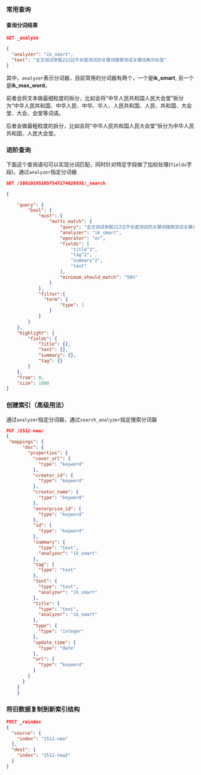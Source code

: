 ### 常用查询

#### 查询分词结果

```json
GET _analyze

{
  "analyzer": "ik_smart",
  "text": "全文测试参股222过不长度测试的关键词搜索测试关键词再次长度"
}
```

其中，`analyzer`表示分词器，目前常用的分词器有两个，一个是**ik_smart**, 另一个是**ik_max_word**。

前者会将文本做最细粒度的拆分，比如会将“中华人民共和国人民大会堂”拆分为“中华人民共和国、中华人民、中华、华人、人民共和国、人民、共和国、大会堂、大会、会堂等词语。

后者会做最粗粒度的拆分，比如会将“中华人民共和国人民大会堂”拆分为中华人民共和国、人民大会堂。


### 进阶查询

下面这个查询语句可以实现分词匹配，同时针对特定字段做了加权处理(`fields`字段)，通过`analyzer`指定分词器

```json
GET /100101951057547274620933/_search

{

    "query": {
        "bool": {
            "must": {
                "multi_match": {
                    "query": "全文测试参股222过不长度测试的关键词搜索测试关键词再次长度",
                    "analyzer": "ik_smart",
                    "operator": "or",
                    "fields": [
                        "title^3",
                        "tag^2",
                        "summary^2",
                        "text"
                    ],
                    "minimum_should_match": "50%"
                }
            },
            "filter":{
              "term": {
                    "type": 1
                }
            }
        }
    },
    "highlight": {
        "fields": {
            "title": {},
            "text": {},
            "summary": {},
            "tag": {}
        }
    },
    "from": 0,
    "size": 1000
}
```


### 创建索引（高级用法）

通过`analyzer`指定分词器，通过`search_analyzer`指定搜索分词器

```json
PUT /2512-new/
{
 "mappings": {
      "doc": {
        "properties": {
          "cover_url": {
            "type": "keyword"
          },
          "creator_id": {
            "type": "keyword"
          },
          "creator_name": {
            "type": "keyword"
          },
          "enterprise_id": {
            "type": "keyword"
          },
          "id": {
            "type": "keyword"
          },
          "summary": {
            "type": "text",
            "analyzer": "ik_smart"
          },
          "tag": {
            "type": "text"
          },
          "text": {
            "type": "text",
            "analyzer": "ik_smart"
          },
          "title": {
            "type": "text",
            "analyzer": "ik_smart"
          },
          "type": {
            "type": "integer"
          },
          "update_time": {
            "type": "date"
          },
          "url": {
            "type": "keyword"
          }
        }
      }
    }
    }
```

### 将旧数据复制到新索引结构

```json
POST _reindex
{
  "source": {
    "index": "2512-new"
  },
  "dest": {
    "index": "2512-new2"
  }
}
```